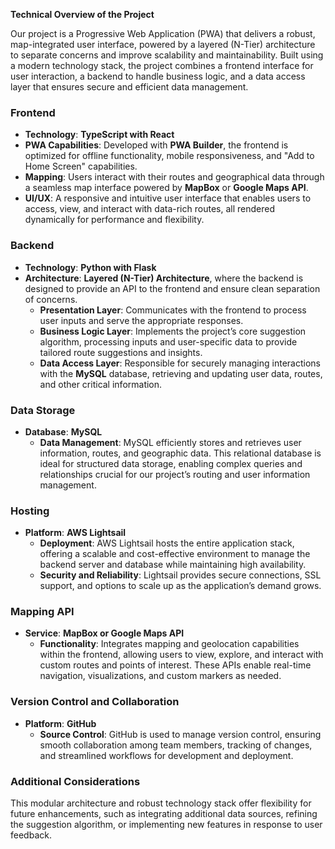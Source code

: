 **Technical Overview of the Project**

Our project is a Progressive Web Application (PWA) that delivers a robust, map-integrated user interface, powered by a layered (N-Tier) architecture to separate concerns and improve scalability and maintainability. Built using a modern technology stack, the project combines a frontend interface for user interaction, a backend to handle business logic, and a data access layer that ensures secure and efficient data management.

### **Frontend**
- **Technology**: **TypeScript with React**
- **PWA Capabilities**: Developed with **PWA Builder**, the frontend is optimized for offline functionality, mobile responsiveness, and "Add to Home Screen" capabilities.
- **Mapping**: Users interact with their routes and geographical data through a seamless map interface powered by **MapBox** or **Google Maps API**.
- **UI/UX**: A responsive and intuitive user interface that enables users to access, view, and interact with data-rich routes, all rendered dynamically for performance and flexibility.

### **Backend**
- **Technology**: **Python with Flask**
- **Architecture**: **Layered (N-Tier) Architecture**, where the backend is designed to provide an API to the frontend and ensure clean separation of concerns.
  - **Presentation Layer**: Communicates with the frontend to process user inputs and serve the appropriate responses.
  - **Business Logic Layer**: Implements the project’s core suggestion algorithm, processing inputs and user-specific data to provide tailored route suggestions and insights.
  - **Data Access Layer**: Responsible for securely managing interactions with the **MySQL** database, retrieving and updating user data, routes, and other critical information.

### **Data Storage**
- **Database**: **MySQL**
  - **Data Management**: MySQL efficiently stores and retrieves user information, routes, and geographic data. This relational database is ideal for structured data storage, enabling complex queries and relationships crucial for our project’s routing and user information management.

### **Hosting**
- **Platform**: **AWS Lightsail**
  - **Deployment**: AWS Lightsail hosts the entire application stack, offering a scalable and cost-effective environment to manage the backend server and database while maintaining high availability.
  - **Security and Reliability**: Lightsail provides secure connections, SSL support, and options to scale up as the application’s demand grows.

### **Mapping API**
- **Service**: **MapBox or Google Maps API**
  - **Functionality**: Integrates mapping and geolocation capabilities within the frontend, allowing users to view, explore, and interact with custom routes and points of interest. These APIs enable real-time navigation, visualizations, and custom markers as needed.

### **Version Control and Collaboration**
- **Platform**: **GitHub**
  - **Source Control**: GitHub is used to manage version control, ensuring smooth collaboration among team members, tracking of changes, and streamlined workflows for development and deployment.

### **Additional Considerations**

This modular architecture and robust technology stack offer flexibility for future enhancements, such as integrating additional data sources, refining the suggestion algorithm, or implementing new features in response to user feedback.